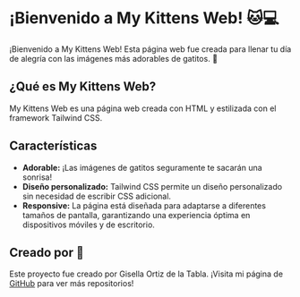# ¡Bienvenido a My Kittens Web! 🐱💻

¡Bienvenido a My Kittens Web! Esta página web fue creada para llenar tu día de alegría con las imágenes más adorables de gatitos. 🌟

## ¿Qué es My Kittens Web?

My Kittens Web es una página web creada con HTML y estilizada con el framework Tailwind CSS.

## Características

- **Adorable:** ¡Las imágenes de gatitos seguramente te sacarán una sonrisa!
- **Diseño personalizado:** Tailwind CSS permite un diseño personalizado sin necesidad de escribir CSS adicional.
- **Responsive:** La página está diseñada para adaptarse a diferentes tamaños de pantalla, garantizando una experiencia óptima en dispositivos móviles y de escritorio.

## Creado por 👩

Este proyecto fue creado por Gisella Ortiz de la Tabla. ¡Visita mi página de [GitHub](https://github.com/GiseOt) para ver más repositorios!